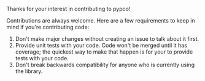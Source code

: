 Thanks for your interest in contributing to pypco!

Contributions are always welcome. Here are a few requirements to keep in mind if you're contributing code:

1. Don't make major changes without creating an issue to talk about it first.
2. Provide unit tests with your code. Code won't be merged until it has coverage; the quickest way to make that happen is for your to provide tests with your code.
3. Don't break backwards compatibility for anyone who is currently using the library.
